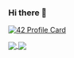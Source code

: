### Hi there 👋

[![42 Profile Card](https://1337-readme.vercel.app/api/profile?cursus=42cursus&dark=true&login=abdel-ke)](https://github.com/mohouyizme/1337-readme)
<!--[![42 Profile Card](https://1337-readme.vercel.app/api/profile?cursus=42cursus&login=abdel-ke)](https://github.com/mohouyizme/1337-readme)-->

<a href="https://github.com/abdel-ke?tab=repositories">
  <img align="center" src="https://github-readme-stats.vercel.app/api/top-langs/?username=abdel-ke&theme=white"/>
</a>
<a href="https://github.com/abdel-ke?tab=repositories">
 <img align="center" src="https://github-readme-stats.vercel.app/api?username=abdel-ke&line_height=40&show_icons=true&theme=white">
</a>


<!--
**abdel-ke/abdel-ke** is a ✨ _special_ ✨ repository because its `README.md` (this file) appears on your GitHub profile.

Here are some ideas to get you started:

- 🔭 I’m currently working on ...
- 🌱 I’m currently learning ...
- 👯 I’m looking to collaborate on ...
- 🤔 I’m looking for help with ...
- 💬 Ask me about ...
- 📫 How to reach me: ...
- 😄 Pronouns: ...
- ⚡ Fun fact: ...
-->
